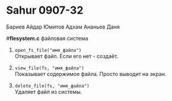 # Sahur 0907-32
Бариев Айдар
Юмитов Адхам
Ананьев Даня

#**flesystem.c**
файловая система

1. `open_fs_file("имя_файла")`  
Открывает файл. Если его нет - создаёт.  

2. `view_file(fs, "имя_файла")`  
Показывает содержимое файла. Просто выводит на экран.

3. `delete_file(fs, "имя_файла")`  
Удаляет файл из системы.
